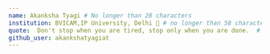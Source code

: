 ```yaml
---
name: Akanksha Tyagi # No longer than 28 characters
institution: BVICAM,IP University, Delhi 🚩 # no longer than 58 characters
quote:  Don't stop when you are tired, stop only when you are done.  # no longer than 100 characters, avoid using quotes(") to guarantee the format remains the same.
github_user: akankshatyagiat
---
```

